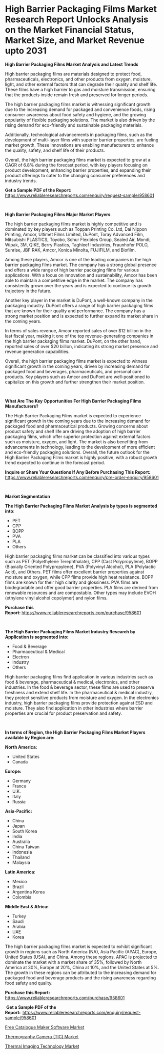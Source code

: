 <p><h1>High Barrier Packaging Films Market Research Report Unlocks Analysis on the Market Financial Status, Market Size, and Market Revenue upto 2031</h1></p><p><strong>High Barrier Packaging Films Market Analysis and Latest Trends</strong></p>
<p><p>High barrier packaging films are materials designed to protect food, pharmaceuticals, electronics, and other products from oxygen, moisture, light, and other external factors that can degrade their quality and shelf life. These films have a high barrier to gas and moisture transmission, ensuring that the products inside remain fresh and preserved for longer periods.</p><p>The high barrier packaging films market is witnessing significant growth due to the increasing demand for packaged and convenience foods, rising consumer awareness about food safety and hygiene, and the growing popularity of flexible packaging solutions. The market is also driven by the rising demand for eco-friendly and sustainable packaging materials.</p><p>Additionally, technological advancements in packaging films, such as the development of multi-layer films with superior barrier properties, are fueling market growth. These innovations are enabling manufacturers to enhance the quality, safety, and shelf life of their products.</p><p>Overall, the high barrier packaging films market is expected to grow at a CAGR of 6.8% during the forecast period, with key players focusing on product development, enhancing barrier properties, and expanding their product offerings to cater to the changing consumer preferences and industry trends.</p></p>
<p><strong>Get a Sample PDF of the Report:&nbsp;</strong> <a href="https://www.reliableresearchreports.com/enquiry/request-sample/958601">https://www.reliableresearchreports.com/enquiry/request-sample/958601</a></p>
<p>&nbsp;</p>
<p><strong>High Barrier Packaging Films Major Market Players</strong></p>
<p><p>The high barrier packaging films market is highly competitive and is dominated by key players such as Toppan Printing Co. Ltd, Dai Nippon Printing, Amcor, Ultimet Films Limited, DuPont, Toray Advanced Film, Mitsubishi PLASTICS, Toyobo, Schur Flexibles Group, Sealed Air, Mondi, Wipak, 3M, QIKE, Berry Plastics, Taghleef Industries, Fraunhofer POLO, Sunrise, JBF RAK, Amcor, Konica Minolta, FUJIFILM, and Biofilm. </p><p>Among these players, Amcor is one of the leading companies in the high barrier packaging films market. The company has a strong global presence and offers a wide range of high barrier packaging films for various applications. With a focus on innovation and sustainability, Amcor has been able to maintain a competitive edge in the market. The company has consistently grown over the years and is expected to continue its growth trajectory in the future.</p><p>Another key player in the market is DuPont, a well-known company in the packaging industry. DuPont offers a range of high barrier packaging films that are known for their quality and performance. The company has a strong market position and is expected to further expand its market share in the coming years.</p><p>In terms of sales revenue, Amcor reported sales of over $12 billion in the last fiscal year, making it one of the top revenue-generating companies in the high barrier packaging films market. DuPont, on the other hand, reported sales of over $20 billion, indicating its strong market presence and revenue generation capabilities.</p><p>Overall, the high barrier packaging films market is expected to witness significant growth in the coming years, driven by increasing demand for packaged food and beverages, pharmaceuticals, and personal care products. Key players such as Amcor and DuPont are well-positioned to capitalize on this growth and further strengthen their market position.</p></p>
<p>&nbsp;</p>
<p><strong>What Are The Key Opportunities For High Barrier Packaging Films Manufacturers?</strong></p>
<p><p>The High Barrier Packaging Films market is expected to experience significant growth in the coming years due to the increasing demand for packaged food and pharmaceutical products. Growing concerns about product safety and shelf life are driving the adoption of high barrier packaging films, which offer superior protection against external factors such as moisture, oxygen, and light. The market is also benefiting from advancements in technology, leading to the development of more efficient and eco-friendly packaging solutions. Overall, the future outlook for the High Barrier Packaging Films market is highly positive, with a robust growth trend expected to continue in the forecast period.</p></p>
<p><strong>Inquire or Share Your Questions If Any Before Purchasing This Report:</strong> <a href="https://www.reliableresearchreports.com/enquiry/pre-order-enquiry/958601">https://www.reliableresearchreports.com/enquiry/pre-order-enquiry/958601</a></p>
<p>&nbsp;</p>
<p><strong>Market Segmentation</strong></p>
<p><strong>The High Barrier Packaging Films Market Analysis by types is segmented into:</strong></p>
<p><ul><li>PET</li><li>CPP</li><li>BOPP</li><li>PVA</li><li>PLA</li><li>Others</li></ul></p>
<p><p>High barrier packaging films market can be classified into various types such as PET (Polyethylene Terephthalate), CPP (Cast Polypropylene), BOPP (Biaxially Oriented Polypropylene), PVA (Polyvinyl Alcohol), PLA (Polylactic Acid), and Others. PET films offer excellent barrier properties against moisture and oxygen, while CPP films provide high heat resistance. BOPP films are known for their high clarity and glossiness. PVA films are biodegradable and offer good barrier properties. PLA films are derived from renewable resources and are compostable. Other types may include EVOH (ethylene vinyl alcohol copolymer) and nylon films.</p></p>
<p><strong>Purchase this Report:&nbsp;</strong><a href="https://www.reliableresearchreports.com/purchase/958601">https://www.reliableresearchreports.com/purchase/958601</a></p>
<p>&nbsp;</p>
<p><strong>The High Barrier Packaging Films Market Industry Research by Application is segmented into:</strong></p>
<p><ul><li>Food & Beverage</li><li>Pharmaceutical & Medical</li><li>Electron</li><li>Industry</li><li>Others</li></ul></p>
<p><p>High barrier packaging films find application in various industries such as food & beverage, pharmaceutical & medical, electronics, and other industries. In the food & beverage sector, these films are used to preserve freshness and extend shelf life. In the pharmaceutical & medical industry, they protect sensitive products from moisture and oxygen. In the electronics industry, high barrier packaging films provide protection against ESD and moisture. They also find application in other industries where barrier properties are crucial for product preservation and safety.</p></p>
<p>&nbsp;</p>
<p><strong>In terms of Region, the High Barrier Packaging Films Market Players available by Region are:</strong></p>
<p>
    <p> <strong> North America: </strong>
        <ul>
            <li>United States</li>
            <li>Canada</li>
        </ul>
        </p> 
    <p> <strong> Europe: </strong>
        <ul>
            <li>Germany</li>
            <li>France</li>
            <li>U.K.</li>
            <li>Italy</li>
            <li>Russia</li>
        </ul>
        </p> 
    <p> <strong> Asia-Pacific: </strong>
        <ul>
            <li>China</li>
            <li>Japan</li>
            <li>South Korea</li>
            <li>India</li>
            <li>Australia</li>
            <li>China Taiwan</li>
            <li>Indonesia</li>
            <li>Thailand</li>
            <li>Malaysia</li>
        </ul>
        </p> 
    <p> <strong> Latin America: </strong>
        <ul>
            <li>Mexico</li>
            <li>Brazil</li>
            <li>Argentina Korea</li>
            <li>Colombia</li>
        </ul>
        </p> 
    <p> <strong> Middle East & Africa: </strong>
        <ul>
            <li>Turkey</li>
            <li>Saudi</li>
            <li>Arabia</li>
            <li>UAE</li>
            <li>Korea</li>
        </ul>
    </p>
    </p>
<p><p>The high barrier packaging films market is expected to exhibit significant growth in regions such as North America (NA), Asia Pacific (APAC), Europe, United States (USA), and China. Among these regions, APAC is projected to dominate the market with a market share of 35%, followed by North America at 30%, Europe at 20%, China at 10%, and the United States at 5%. The growth in these regions can be attributed to the increasing demand for packaged food and beverage products and the rising awareness regarding food safety and quality.</p></p>
<p><strong>Purchase this Report: </strong><a href="https://www.reliableresearchreports.com/purchase/958601">https://www.reliableresearchreports.com/purchase/958601</a></p>
<p>&nbsp;<strong>Get a Sample PDF of the Report:&nbsp;&nbsp;</strong><a href="https://www.reliableresearchreports.com/enquiry/request-sample/958601">https://www.reliableresearchreports.com/enquiry/request-sample/958601</a></p>
<p><strong></strong></p>
<p><p><a href="https://view.publitas.com/reportprime-1/free-catalogue-maker-software-market-size-market-share-and-global-market-analysis-report-2023-2030/">Free Catalogue Maker Software Market</a></p><p><a href="https://view.publitas.com/reportprime-1/global-thermography-camera-tic-market-size-and-market-trends-insights-and-projections-from-2023-to-2030/">Thermography Camera (TIC) Market</a></p><p><a href="https://view.publitas.com/reportprime-1/global-thermal-imaging-technology-market-size-and-market-trends-insights-and-projections-from-2023-to-2030/">Thermal Imaging Technology Market</a></p></p>